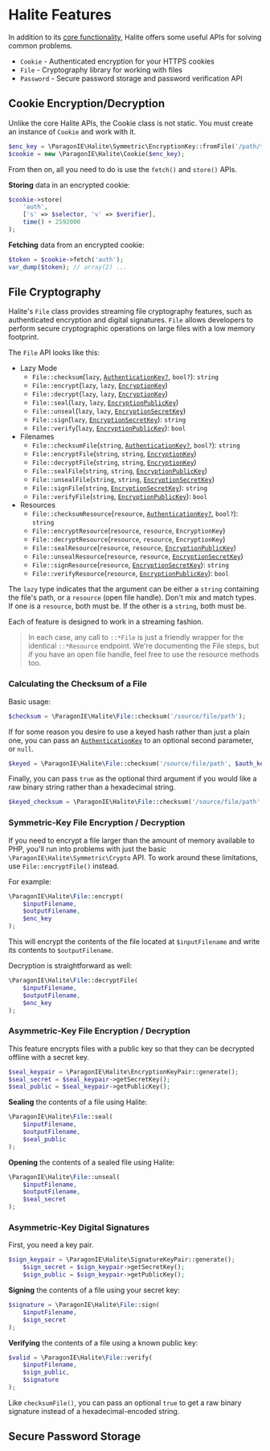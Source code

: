 # Halite Features

In addition to its [core functionality](Basics.md), Halite offers some useful
APIs for solving common problems.

* `Cookie` - Authenticated encryption for your HTTPS cookies
* `File` - Cryptography library for working with files
* `Password` - Secure password storage and password verification API

## Cookie Encryption/Decryption

Unlike the core Halite APIs, the Cookie class is not static. You must create an
instance of `Cookie` and work with it.

```php
$enc_key = \ParagonIE\Halite\Symmetric\EncryptionKey::fromFile('/path/to/key');
$cookie = new \ParagonIE\Halite\Cookie($enc_key);
```

From then on, all you need to do is use the `fetch()` and `store()` APIs.

**Storing** data in an encrypted cookie:

```php
$cookie->store(
    'auth',
    ['s' => $selector, 'v' => $verifier],
    time() + 2592000
);
```

**Fetching** data from an encrypted cookie:

```php
$token = $cookie->fetch('auth');
var_dump($token); // array(2) ...
```

## File Cryptography

Halite's `File` class provides streaming file cryptography features, such as
authenticated encryption and digital signatures. `File` allows developers to
perform secure cryptographic operations on large files with a low memory
footprint.

The `File` API looks like this:

* Lazy Mode
  * `File::checksum`(`lazy`, [`AuthenticationKey?`](Classes/Symmetric/AuthenticationKey.md), `bool?`): `string`
  * `File::encrypt`(`lazy`, `lazy`, [`EncryptionKey`](Classes/Symmetric/EncryptionKey.md))
  * `File::decrypt`(`lazy`, `lazy`, [`EncryptionKey`](Classes/Symmetric/EncryptionKey.md))
  * `File::seal`(`lazy`, `lazy`, [`EncryptionPublicKey`](Classes/Asymmetric/EncryptionPublicKey.md))
  * `File::unseal`(`lazy`, `lazy`, [`EncryptionSecretKey`](Classes/Asymmetric/EncryptionSecretKey.md))
  * `File::sign`(`lazy`, [`EncryptionSecretKey`](Classes/Asymmetric/EncryptionSecretKey.md)): `string`
  * `File::verify`(`lazy`, [`EncryptionPublicKey`](Classes/Asymmetric/EncryptionPublicKey.md)): `bool`
* Filenames
  * `File::checksumFile`(`string`, [`AuthenticationKey?`](Classes/Symmetric/AuthenticationKey.md), `bool?`): `string`
  * `File::encryptFile`(`string`, `string`, [`EncryptionKey`](Classes/Symmetric/EncryptionKey.md))
  * `File::decryptFile`(`string`, `string`, [`EncryptionKey`](Classes/Symmetric/EncryptionKey.md))
  * `File::sealFile`(`string`, `string`, [`EncryptionPublicKey`](Classes/Asymmetric/EncryptionPublicKey.md))
  * `File::unsealFile`(`string`, `string`, [`EncryptionSecretKey`](Classes/Asymmetric/EncryptionSecretKey.md))
  * `File::signFile`(`string`, [`EncryptionSecretKey`](Classes/Asymmetric/EncryptionSecretKey.md)): `string`
  * `File::verifyFile`(`string`, [`EncryptionPublicKey`](Classes/Asymmetric/EncryptionPublicKey.md)): `bool`
* Resources
  * `File::checksumResource`(`resource`, [`AuthenticationKey?`](Classes/Symmetric/AuthenticationKey.md), `bool?`): `string`
  * `File::encryptResource`(`resource`, `resource`, `EncryptionKey`)
  * `File::decryptResource`(`resource`, `resource`, `EncryptionKey`)
  * `File::sealResource`(`resource`, `resource`, [`EncryptionPublicKey`](Classes/Asymmetric/EncryptionPublicKey.md))
  * `File::unsealResource`(`resource`, `resource`, [`EncryptionSecretKey`](Classes/Asymmetric/EncryptionSecretKey.md))
  * `File::signResource`(`resource`, [`EncryptionSecretKey`](Classes/Asymmetric/EncryptionSecretKey.md)): `string`
  * `File::verifyResource`(`resource`, [`EncryptionPublicKey`](Classes/Asymmetric/EncryptionPublicKey.md)): `bool`

The `lazy` type indicates that the argument can be either a `string` containing
the file's path, or a `resource` (open file handle). Don't mix and match types.
If one is a `resource`, both must be. If the other is a `string`, both must be.

Each of feature is designed to work in a streaming fashion.

> In each case, any call to `::*File` is just a friendly wrapper for 
> the identical `::*Resource` endpoint. We're documenting the File steps, but if
> you have an open file handle, feel free to use the resource methods too.

### Calculating the Checksum of a File

Basic usage:

```php
$checksum = \ParagonIE\Halite\File::checksum('/source/file/path');
```

If for some reason you desire to use a keyed hash rather than just a plain one,
you can pass an [`AuthenticationKey`](Classes/Symmetric/AuthenticationKey.md) to
an optional second parameter, or `null`.

```php
$keyed = \ParagonIE\Halite\File::checksum('/source/file/path', $auth_key);
```

Finally, you can pass `true` as the optional third argument if you would like a
raw binary string rather than a hexadecimal string.

```php
$keyed_checksum = \ParagonIE\Halite\File::checksum('/source/file/path', null, true);
```

### Symmetric-Key File Encryption / Decryption

If you need to encrypt a file larger than the amount of memory available to PHP,
you'll run into problems with just the basic `\ParagonIE\Halite\Symmetric\Crypto`
API. To work around these limitations, use `File::encryptFile()` instead.

For example:

```php
\ParagonIE\Halite\File::encrypt(
    $inputFilename,
    $outputFilename,
    $enc_key
);
```

This will encrypt the contents of the file located at `$inputFilename` and write
its contents to `$outputFilename`.

Decryption is straightforward as well:

```php
\ParagonIE\Halite\File::decryptFile(
    $inputFilename,
    $outputFilename,
    $enc_key
);
```

### Asymmetric-Key File Encryption / Decryption

This feature encrypts files with a public key so that they can be  decrypted 
offline with a secret key.

```php
$seal_keypair = \ParagonIE\Halite\EncryptionKeyPair::generate();
$seal_secret = $seal_keypair->getSecretKey();
$seal_public = $seal_keypair->getPublicKey();
```

**Sealing** the contents of a file using Halite:

```php
\ParagonIE\Halite\File::seal(
    $inputFilename,
    $outputFilename,
    $seal_public
);
```

**Opening** the contents of a sealed file using Halite:

```php
\ParagonIE\Halite\File::unseal(
    $inputFilename,
    $outputFilename,
    $seal_secret
);
```

### Asymmetric-Key Digital Signatures

First, you need a key pair.

```php
$sign_keypair = \ParagonIE\Halite\SignatureKeyPair::generate();
    $sign_secret = $sign_keypair->getSecretKey();
    $sign_public = $sign_keypair->getPublicKey();
```

**Signing** the contents of a file using your secret key:

```php
$signature = \ParagonIE\Halite\File::sign(
    $inputFilename,
    $sign_secret
);
```

**Verifying** the contents of a file using a known public key:

```php
$valid = \ParagonIE\Halite\File::verify(
    $inputFilename,
    $sign_public,
    $signature
);
```

Like `checksumFile()`, you can pass an optional `true` to get a raw binary
signature instead of a hexadecimal-encoded string.

## Secure Password Storage

